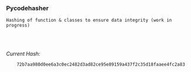 ### Pycodehasher
    Hashing of function & classes to ensure data integrity (work in progress)
    
<br></br>
  
<i>Current Hash:</i>

```
    72b7aa980d0ee6a3c0ec2482d3ad82ce95e89159a437f2c35d18faaee4fc2a83
```

